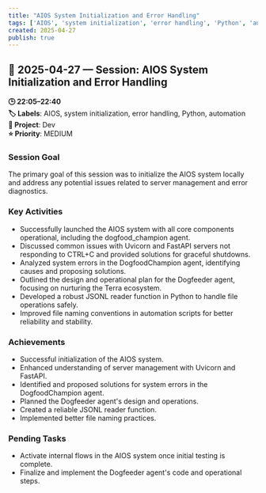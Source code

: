 ```yaml
---
title: "AIOS System Initialization and Error Handling"
tags: ['AIOS', 'system initialization', 'error handling', 'Python', 'automation']
created: 2025-04-27
publish: true
---
```


## 📅 2025-04-27 — Session: AIOS System Initialization and Error Handling

**🕒 22:05–22:40**  
**🏷️ Labels**: AIOS, system initialization, error handling, Python, automation  
**📂 Project**: Dev  
**⭐ Priority**: MEDIUM  


### Session Goal
The primary goal of this session was to initialize the AIOS system locally and address any potential issues related to server management and error diagnostics.

### Key Activities
- Successfully launched the AIOS system with all core components operational, including the dogfood_champion agent.
- Discussed common issues with Uvicorn and FastAPI servers not responding to CTRL+C and provided solutions for graceful shutdowns.
- Analyzed system errors in the DogfoodChampion agent, identifying causes and proposing solutions.
- Outlined the design and operational plan for the Dogfeeder agent, focusing on nurturing the Terra ecosystem.
- Developed a robust JSONL reader function in Python to handle file operations safely.
- Improved file naming conventions in automation scripts for better reliability and stability.

### Achievements
- Successful initialization of the AIOS system.
- Enhanced understanding of server management with Uvicorn and FastAPI.
- Identified and proposed solutions for system errors in the DogfoodChampion agent.
- Planned the Dogfeeder agent's design and operations.
- Created a reliable JSONL reader function.
- Implemented better file naming practices.

### Pending Tasks
- Activate internal flows in the AIOS system once initial testing is complete.
- Finalize and implement the Dogfeeder agent's code and operational steps.
